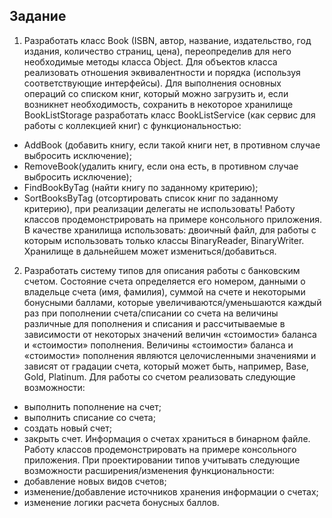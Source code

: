 ## Задание 
1. Разработать класс Book (ISBN, автор, название, издательство, год издания, количество страниц, цена), переопределив для него необходимые методы класса Object. Для объектов класса реализовать отношения эквивалентности и порядка (используя соответствующие интерфейсы). Для выполнения основных операций со списком книг, который можно загрузить и, если возникнет необходимость, сохранить в некоторое хранилище BookListStorage разработать класс BookListService (как сервис для работы с коллекцией книг) с функциональностью:
- AddBook (добавить книгу, если такой книги нет, в противном случае выбросить исключение);
- RemoveBook(удалить книгу, если она есть, в противном случае выбросить исключение);
- FindBookByTag (найти книгу по заданному критерию);
- SortBooksByTag (отсортировать список книг по заданному критерию),
при реализации делегаты не использовать!
    Работу классов продемонстрировать на примере консольного приложения.
В качестве хранилища использовать:
двоичный файл, для работы с которым использовать только классы BinaryReader, BinaryWriter.
Хранилище в дальнейшем может измениться/добавиться.
2. Разработать систему типов для описания работы с банковским счетом. Состояние счета определяется его номером, данными о владельце счета (имя, фамилия), суммой на счете и некоторыми бонусными баллами, которые увеличиваются/уменьшаются каждый раз при пополнении счета/списании со счета на величины различные для пополнения и списания и рассчитываемые в зависимости от некоторых значений величин «стоимости» баланса и «стоимости» пополнения. Величины «стоимости» баланса и «стоимости» пополнения являются целочисленными значениями и зависят от градации счета, который может быть, например, Base, Gold, Platinum.
Для работы со счетом реализовать следующие возможности:
- выполнить пополнение на счет;
- выполнить списание со счета;
- создать новый счет;
- закрыть счет.
Информация о счетах храниться в бинарном файле.
Работу классов продемонстрировать на примере консольного приложения.
При проектировании типов учитывать следующие возможности расширения/изменения функциональности:
- добавление новых видов счетов;
- изменение/добавление источников хранения информации о счетах;
- изменение логики расчета бонусных баллов.
